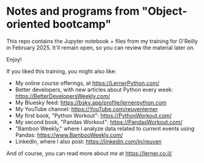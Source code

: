 # Notes and programs from "Object-oriented bootcamp"

This repo contains the Jupyter notebook + files from my training for O'Reilly in February 2025.  It'll remain open, so you can review the material later on.

Enjoy!

If you liked this training, you might also like:

- My online course offerings, at https://LernerPython.com/
- Better developers, with new articles about Python every week: https://BetterDevelopersWeekly.com/
- My Bluesky feed: https://bsky.app/profile/lernerpython.com
- My YouTube channel: https://YouTube.com/reuvenlerner
- My first book, "Python Workout": https://PythonWorkout.com/
- My second book, "Pandas Workout": https://PandasWorkout.com/
- "Bamboo Weekly," where I analyze data related to current events using Pandas: https://www.BambooWeekly.com/
- LinkedIn, where I also post: https://linkedin.com/in/reuven

And of course, you can read more about me at https://lerner.co.il/
